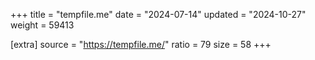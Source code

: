 +++
title = "tempfile.me"
date = "2024-07-14"
updated = "2024-10-27"
weight = 59413

[extra]
source = "https://tempfile.me/"
ratio = 79
size = 58
+++
